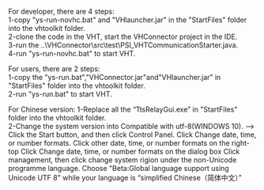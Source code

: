 For developer, there are 4 steps:  
1-copy "ys-run-novhc.bat" and "VHlauncher.jar"  in the "StartFiles" folder into the vhtoolkit folder.   
2-clone the code in the VHT, start the VHConnector project in the IDE.  
3-run the ..\VHConnector\src\test\PSI_VHTCommunicationStarter.java.  
4-run "ys-run-novhc.bat" to start VHT.

For users, there are 2 steps:  
1-copy the "ys-run.bat","VHConnector.jar"and"VHlauncher.jar" in "StartFiles" folder into the vhtoolkit folder.   
2-run "ys-run.bat" to start VHT.     

For Chinese version:
1-Replace all the “TtsRelayGui.exe” in "StartFiles" folder into the vhtoolkit folder.   
2-Change the system version into Compatible with utf-8(WINDOWS 10).
-->
Click the Start button, and then click Control Panel.
Click Change date, time, or number formats.
Click other date, time, or number formats on the right-top
Click Change date, time, or number formats on the dialog box 
Click management, then click change system rigion under the  non-Unicode programme language.
Choose "Beta:Global language support using Unicode UTF 8" while your language is “simplified Chinese（简体中文）”
